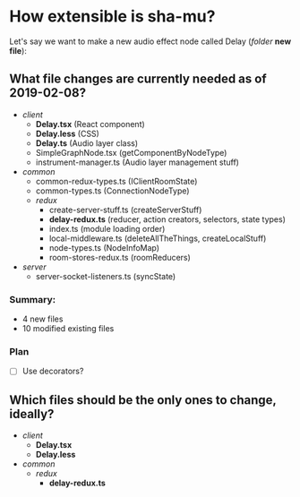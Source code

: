 How extensible is sha-mu?
=========================

Let's say we want to make a new audio effect node called Delay (*folder* **new file**):

## What file changes are currently needed as of 2019-02-08?
- *client*
	- **Delay.tsx** (React component)
	- **Delay.less** (CSS)
	- **Delay.ts** (Audio layer class)
	- SimpleGraphNode.tsx (getComponentByNodeType)
	- instrument-manager.ts (Audio layer management stuff)
- *common*
	- common-redux-types.ts (IClientRoomState)
	- common-types.ts (ConnectionNodeType)
	- *redux*
		- create-server-stuff.ts (createServerStuff)
		- **delay-redux.ts** (reducer, action creators, selectors, state types)
		- index.ts (module loading order)
		- local-middleware.ts (deleteAllTheThings, createLocalStuff)
		- node-types.ts (NodeInfoMap)
		- room-stores-redux.ts (roomReducers)
- *server*
	- server-socket-listeners.ts (syncState)

### Summary:
- 4 new files
- 10 modified existing files

### Plan
- [ ] Use decorators?

## Which files should be the only ones to change, ideally?
- *client*
	- **Delay.tsx**
	- **Delay.less**
- *common*
	- *redux*
		- **delay-redux.ts**
